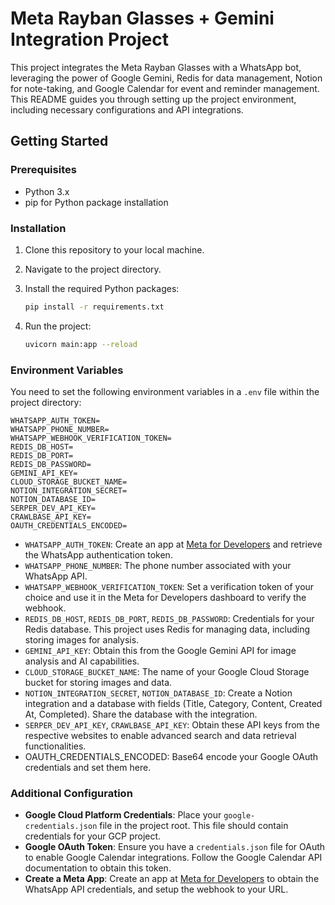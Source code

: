 # Meta Rayban Glasses + Gemini Integration Project

This project integrates the Meta Rayban Glasses with a WhatsApp bot, leveraging the power of Google Gemini, Redis for
data management, Notion for note-taking, and Google Calendar for event and reminder management. This README guides you
through setting up the project environment, including necessary configurations and API integrations.

## Getting Started

### Prerequisites

- Python 3.x
- pip for Python package installation

### Installation

1. Clone this repository to your local machine.
2. Navigate to the project directory.
3. Install the required Python packages:

    ```sh
    pip install -r requirements.txt
    ```
4. Run the project:

    ```sh
    uvicorn main:app --reload
    ```

### Environment Variables

You need to set the following environment variables in a `.env` file within the project directory:

```dotenv
WHATSAPP_AUTH_TOKEN=
WHATSAPP_PHONE_NUMBER=
WHATSAPP_WEBHOOK_VERIFICATION_TOKEN=
REDIS_DB_HOST=
REDIS_DB_PORT=
REDIS_DB_PASSWORD=
GEMINI_API_KEY=
CLOUD_STORAGE_BUCKET_NAME=
NOTION_INTEGRATION_SECRET=
NOTION_DATABASE_ID=
SERPER_DEV_API_KEY=
CRAWLBASE_API_KEY=
OAUTH_CREDENTIALS_ENCODED=
```

- `WHATSAPP_AUTH_TOKEN`: Create an app at [Meta for Developers](https://developers.facebook.com/) and retrieve the
  WhatsApp authentication token.
- `WHATSAPP_PHONE_NUMBER`: The phone number associated with your WhatsApp API.
- `WHATSAPP_WEBHOOK_VERIFICATION_TOKEN`: Set a verification token of your choice and use it in the Meta for Developers
  dashboard to verify the webhook.
- `REDIS_DB_HOST`, `REDIS_DB_PORT`, `REDIS_DB_PASSWORD`: Credentials for your Redis database. This project uses Redis
  for managing data, including storing images for analysis.
- `GEMINI_API_KEY`: Obtain this from the Google Gemini API for image analysis and AI capabilities.
- `CLOUD_STORAGE_BUCKET_NAME`: The name of your Google Cloud Storage bucket for storing images and data.
- `NOTION_INTEGRATION_SECRET`, `NOTION_DATABASE_ID`: Create a Notion integration and a database with fields (Title,
  Category, Content, Created At, Completed). Share the database with the integration.
- `SERPER_DEV_API_KEY`, `CRAWLBASE_API_KEY`: Obtain these API keys from the respective websites to enable advanced
  search and data retrieval functionalities.
- OAUTH_CREDENTIALS_ENCODED: Base64 encode your Google OAuth credentials and set them here.

### Additional Configuration

- **Google Cloud Platform Credentials**: Place your `google-credentials.json` file in the project root. This file should
  contain credentials for your GCP project.
- **Google OAuth Token**: Ensure you have a `credentials.json` file for OAuth to enable Google Calendar integrations.
  Follow the Google Calendar API documentation to obtain this token.
- **Create a Meta App**: Create an app at [Meta for Developers](https://developers.facebook.com/) to obtain the WhatsApp
  API credentials, and setup the webhook to your URL.